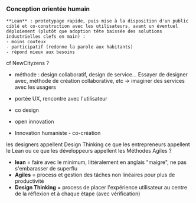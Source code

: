 ### Conception orientée humain

	**Lean** : prototypage rapide, puis mise à la disposition d'un public ciblé et co-construction avec les utilisateurs, avant un éventuel déploiement (plutôt que adoption tête baissée des solutions industrielles clefs en main) :
	- moins couteux
	- participatif (redonne la parole aux habitants)
	- répond mieux aux besoins

cf NewCityzens ?

- méthode : design collaboratif, design de service... Essayer de designer avec, méthode de création collaborative, etc -> imaginer des services avec les usagers
- portée UX, rencontre avec l'utilisateur
- co design
- open innovation

- Innovation humaniste - co-création

 les designers appellent Design Thinking ce que les entrepreneurs appellent le Lean ou ce que les développeurs appellent les Méthodes Agiles ?
- **lean** = faire avec le minimum, littéralement en anglais "maigre", ne pas s'embarasser de superflu
- **Agiles** = process et gestion des tâches non linéaires pour plus de productivité
- **Design Thinking** = process de placer l'expérience utilisateur au centre de la réflexion et à chaque étape (avec vérification)
